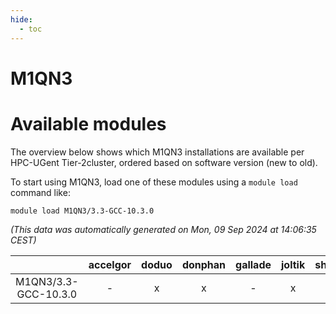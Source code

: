 ```yaml
---
hide:
  - toc
---
```


M1QN3
=====

# Available modules


The overview below shows which M1QN3 installations are available per HPC-UGent Tier-2cluster, ordered based on software version (new to old).

To start using M1QN3, load one of these modules using a `module load` command like:

```shell
module load M1QN3/3.3-GCC-10.3.0
```

*(This data was automatically generated on Mon, 09 Sep 2024 at 14:06:35 CEST)*  

| |accelgor|doduo|donphan|gallade|joltik|shinx|skitty|
| :---: | :---: | :---: | :---: | :---: | :---: | :---: | :---: |
|M1QN3/3.3-GCC-10.3.0|-|x|x|-|x|-|-|
